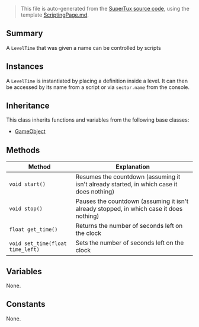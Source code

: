 > This file is auto-generated from the [SuperTux source code](https://github.com/SuperTux/supertux/tree/master/src), using the template [ScriptingPage.md](https://github.com/SuperTux/wiki/tree/master/templates/ScriptingPage.md).

Summary
-------

A `LevelTime` that was given a name can be controlled by scripts

Instances
--------

A `LevelTime` is instantiated by placing a definition inside a level. It can then be accessed by its name from a script or via `sector.name` from the console.

Inheritance
--------

This class inherits functions and variables from the following base classes:
* [GameObject](https://github.com/SuperTux/supertux/wiki/ScriptingGameObject)


Methods
-------

Method | Explanation
-------|-------
`void start()` | Resumes the countdown (assuming it isn't already started, in which case it does nothing)
`void stop()` | Pauses the countdown (assuming it isn't already stopped, in which case it does nothing)
`float get_time()` | Returns the number of seconds left on the clock
`void set_time(float time_left)` | Sets the number of seconds left on the clock


Variables
---------

None.

Constants
---------

None.
